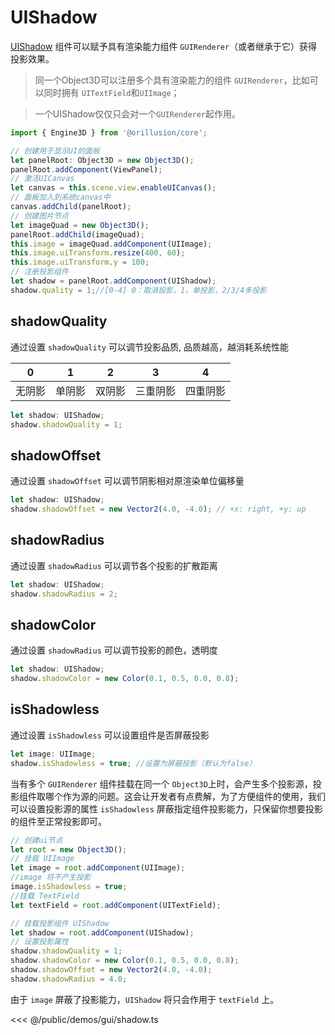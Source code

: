 # UIShadow

[UIShadow](/api/classes/UIShadow) 组件可以赋予具有渲染能力组件 `GUIRenderer`（或者继承于它）获得投影效果。

> 同一个Object3D可以注册多个具有渲染能力的组件 `GUIRenderer`，比如可以同时拥有 `UITextField`和`UIImage`；

> 一个UIShadow仅仅只会对一个`GUIRenderer`起作用。

```ts
import { Engine3D } from '@orillusion/core';

// 创建用于显示UI的面板
let panelRoot: Object3D = new Object3D();
panelRoot.addComponent(ViewPanel);
// 激活UICanvas
let canvas = this.scene.view.enableUICanvas();
// 面板加入到系统canvas中
canvas.addChild(panelRoot);
// 创建图片节点
let imageQuad = new Object3D();
panelRoot.addChild(imageQuad);
this.image = imageQuad.addComponent(UIImage);
this.image.uiTransform.resize(400, 60);
this.image.uiTransform.y = 100;
// 注册投影组件
let shadow = panelRoot.addComponent(UIShadow);
shadow.quality = 1;//[0-4] 0：取消投影，1，单投影，2/3/4多投影
```

## shadowQuality
通过设置 `shadowQuality` 可以调节投影品质, 品质越高，越消耗系统性能

| 0 | 1 | 2 | 3 | 4 |
| :---: | :---: | :---: | :---: | :---: |
| 无阴影 | 单阴影 | 双阴影 | 三重阴影 | 四重阴影 |

```ts
let shadow: UIShadow;
shadow.shadowQuality = 1;
```


## shadowOffset
通过设置 `shadowOffset` 可以调节阴影相对原渲染单位偏移量

```ts
let shadow: UIShadow;
shadow.shadowOffset = new Vector2(4.0, -4.0); // +x: right, +y: up
```

## shadowRadius
通过设置 `shadowRadius` 可以调节各个投影的扩散距离

```ts
let shadow: UIShadow;
shadow.shadowRadius = 2;
```

## shadowColor
通过设置 `shadowRadius` 可以调节投影的颜色，透明度
```ts
let shadow: UIShadow;
shadow.shadowColor = new Color(0.1, 0.5, 0.0, 0.8);
```

## isShadowless
通过设置 `isShadowless` 可以设置组件是否屏蔽投影
```ts
let image: UIImage;
shadow.isShadowless = true; //设置为屏蔽投影（默认为false）
```
当有多个 `GUIRenderer` 组件挂载在同一个 `Object3D`上时，会产生多个投影源，投影组件取哪个作为源的问题。这会让开发者有点费解，为了方便组件的使用，我们可以设置投影源的属性 `isShadowless` 屏蔽指定组件投影能力，只保留你想要投影的组件至正常投影即可。
```ts
// 创建ui节点
let root = new Object3D();
// 挂载 UIImage
let image = root.addComponent(UIImage);
//image 将不产生投影
image.isShadowless = true;
//挂载 TextField
let textField = root.addComponent(UITextField);

// 挂载投影组件 UIShadow
let shadow = root.addComponent(UIShadow);
// 设置投影属性
shadow.shadowQuality = 1;
shadow.shadowColor = new Color(0.1, 0.5, 0.0, 0.8);
shadow.shadowOffset = new Vector2(4.0, -4.0);
shadow.shadowRadius = 4.0;
```
由于 `image` 屏蔽了投影能力，`UIShadow` 将只会作用于 `textField` 上。

<Demo :height="500" src="/demos/gui/shadow.ts"></Demo>

<<< @/public/demos/gui/shadow.ts